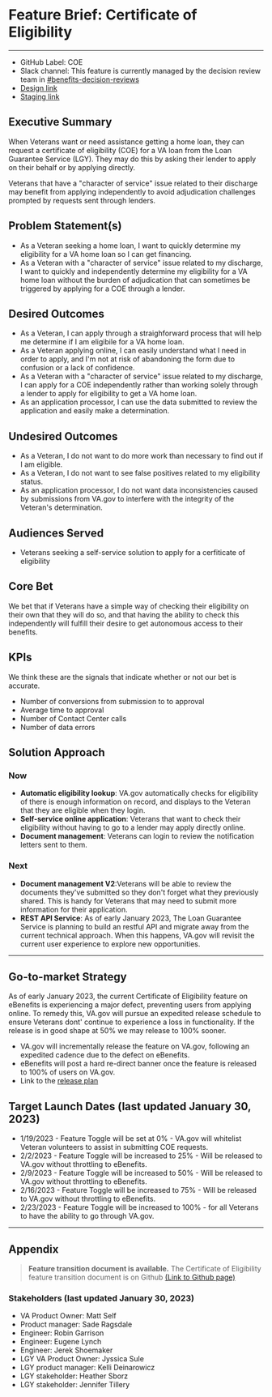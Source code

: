 # Feature Brief: Certificate of Eligibility

---
- GitHub Label: COE
- Slack channel: This feature is currently managed by the decision review team in [#benefits-decision-reviews](https://dsva.slack.com/archives/C5AGLBNRK)
- [Design link](https://preview.uxpin.com/65c0623a799c268173fe1a3cb4375f9ce00ad820#/pages/140680778/simulate/sitemap)
- [Staging link](http://staging.va.gov/housing-assistance/home-loans/request-coe-form-26-1880)

## Executive Summary
When Veterans want or need assistance getting a home loan, they can request a certificate of eligibility (COE) for a VA loan from the Loan Guarantee Service (LGY). They may do this by asking their lender to apply on their behalf or by applying directly. 

Veterans that have a "character of service" issue related to their discharge may benefit from applying independently to avoid adjudication challenges prompted by requests sent through lenders.

## Problem Statement(s)
- As a Veteran seeking a home loan, I want to quickly determine my eligibility for a VA home loan so I can get financing.
- As a Veteran with a "character of service" issue related to my discharge, I want to quickly and independently determine my eligibility for a VA home loan without the burden of adjudication that can sometimes be triggered by applying for a COE through a lender. 

## Desired Outcomes
- As a Veteran, I can apply through a straighforward process that will help me determine if I am eligibile for a VA home loan.
- As a Veteran applying online, I can easily understand what I need in order to apply, and I'm not at risk of abandoning the form due to confusion or a lack of confidence.
- As a Veteran with a "character of service" issue related to my discharge, I can apply for a COE independently rather than working solely through a lender to apply for eligibility to get a VA home loan. 
- As an application processor, I can use the data submitted to review the application and easily make a determination.

## Undesired Outcomes
- As a Veteran, I do not want to do more work than necessary to find out if I am eligible. 
- As a Veteran, I do not want to see false positives related to my eligibility status. 
- As an application processor, I do not want data inconsistencies caused by submissions from VA.gov to interfere with the integrity of the Veteran's determination.

## Audiences Served
- Veterans seeking a self-service solution to apply for a cerfiticate of eligibility

## Core Bet
We bet that if Veterans have a simple way of checking their eligibility on their own that they will do so, and that having the ability to check this independently will fulfill their desire to get autonomous access to their benefits. 

## KPIs
We think these are the signals that indicate whether or not our bet is accurate.
- Number of conversions from submission to to approval
- Average time to approval
- Number of Contact Center calls
- Number of data errors

## Solution Approach

### Now
- **Automatic eligibility lookup**: VA.gov automatically checks for eligibility of there is enough information on record, and displays to the Veteran that they are eligible when they login. 
- **Self-service online application**: Veterans that want to check their eligibility without having to go to a lender may apply directly online. 
- **Document management**: Veterans can login to review the notification letters sent to them. 

### Next
- **Document management V2**:Veterans will be able to review the documents they've submitted so they don't forget what they previously shared. This is handy for Veterans that may need to submit more information for their application.
- **REST API Service**: As of early January 2023, The Loan Guarantee Service is planning to build an restful API and migrate away from the current technical approach. When this happens, VA.gov will revisit the current user experience to explore new opportunities.

---

## Go-to-market Strategy
As of early January 2023, the current Certificate of Eligibility feature on eBenefits is experiencing a major defect, preventing users from applying online. To remedy this, VA.gov will pursue an expedited release schedule to ensure Veterans dont' continue to experience a loss in functionality. If the release is in good shape at 50% we may release to 100% sooner.

- VA.gov will incrementally release the feature on VA.gov, following an expedited cadence due to the defect on eBenefits.
- eBenefits will post a hard re-direct banner once the feature is released to 100% of users on VA.gov.
- Link to the [release plan](https://github.com/department-of-veterans-affairs/va.gov-team/blob/master/products/apply-for-home-loan-COE/Test%20and%20Launch/Release%20Plan.md)

## Target Launch Dates (last updated January 30, 2023)
- 1/19/2023 - Feature Toggle will be set at 0% - VA.gov will whitelist Veteran volunteers to assist in submitting COE requests.
- 2/2/2023 - Feature Toggle will be increased to 25% - Will be released to VA.gov without throttling to eBenefits.
- 2/9/2023 - Feature Toggle will be increased to 50% - Will be released to VA.gov without throttling to eBenefits.
- 2/16/2023 - Feature Toggle will be increased to 75% - Will be released to VA.gov without throttling to eBenefits.
- 2/23/2023 - Feature Toggle will be increased to 100% - for all Veterans to have the ability to go through VA.gov.

---

## Appendix

>**Feature transition document is available.**
> The Certificate of Eligibility feature transition document is on Github [(Link to Github page)](https://github.com/department-of-veterans-affairs/va.gov-team/tree/master/products/apply-for-home-loan-COE/coe-transition-design.md)

### Stakeholders (last updated January 30, 2023)
- VA Product Owner: Matt Self
- Product manager: Sade Ragsdale
- Engineer: Robin Garrison
- Engineer: Eugene Lynch
- Engineer: Jerek Shoemaker
- LGY VA Product Owner: Jyssica Sule
- LGY product manager: Kelli Deinarowicz
- LGY stakeholder: Heather Sborz
- LGY stakeholder: Jennifer Tillery
